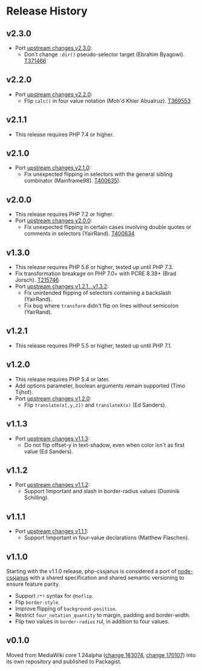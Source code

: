 # Release History

## v2.3.0

* Port [upstream changes v2.3.0](https://gerrit.wikimedia.org/g/mediawiki/libs/node-cssjanus/):
  * Don't change `:dir()` pseudo-selector target (Ebrahim Byagowi). [T371466](https://phabricator.wikimedia.org/T371466)

## v2.2.0

* Port [upstream changes v2.2.0](https://gerrit.wikimedia.org/g/mediawiki/libs/node-cssjanus/):
  * Flip `calc()` in four value notation (Moh'd Khier Abualruz). [T369553](https://phabricator.wikimedia.org/T369553)

## v2.1.1

* This release requires PHP 7.4 or higher.

## v2.1.0

* Port [upstream changes v2.1.0](https://gerrit.wikimedia.org/g/mediawiki/libs/node-cssjanus/):
  * Fix unexpected flipping in selectors with the general sibling combinator (Mainframe98). [T400635](https://phabricator.wikimedia.org/T400635)).

## v2.0.0

* This release requires PHP 7.2 or higher.
* Port [upstream changes v2.0.0](https://gerrit.wikimedia.org/g/mediawiki/libs/node-cssjanus/):
  * Fix unexpected flipping in certain cases involving double quotes or comments in selectors (YairRand). [T400634](https://phabricator.wikimedia.org/T400634)

## v1.3.0

* This release requires PHP 5.6 or higher, tested up until PHP 7.3.
* Fix transformation breakage on PHP 7.0+ with PCRE 8.39+ (Brad Jorsch). [T215746](https://phabricator.wikimedia.org/T215746)
* Port [upstream changes v1.2.1...v1.3.2](https://gerrit.wikimedia.org/g/mediawiki/libs/node-cssjanus/):
  * Fix unintended flipping of selectors containing a backslash (YairRand).
  * Fix bug where `transform` didn't flip on lines without semicolon (YairRand).

## v1.2.1

* This release requires PHP 5.5 or higher, tested up until PHP 7.1.

## v1.2.0

* This release requires PHP 5.4 or later.
* Add options parameter, boolean arguments remain supported (Timo Tijhof).
* Port [upstream changes v1.2.0](https://gerrit.wikimedia.org/g/mediawiki/libs/node-cssjanus/):
  * Flip `translate(x[,y,z])` and `translateX(x)` (Ed Sanders).

## v1.1.3

* Port [upstream changes v1.1.3](https://gerrit.wikimedia.org/g/mediawiki/libs/node-cssjanus/):
  * Do not flip offset-y in text-shadow, even when color isn't as first value (Ed Sanders).

## v1.1.2

* Port [upstream changes v1.1.2](https://gerrit.wikimedia.org/g/mediawiki/libs/node-cssjanus/):
  * Support !important and slash in border-radius values (Dominik Schilling).

## v1.1.1

* Port [upstream changes v1.1.1](https://gerrit.wikimedia.org/g/mediawiki/libs/node-cssjanus/):
  * Support !important in four-value declarations (Matthew Flaschen).

## v1.1.0

Starting with the v1.1.0 release, php-cssjanus is considered a port of [node-cssjanus](https://gerrit.wikimedia.org/g/mediawiki/libs/node-cssjanus/) with a shared specification and shared semantic versioning to ensure feature parity.

* Support `/*!` syntax for `@noflip`.
* Flip `border-style`.
* Improve flipping of `background-position`.
* Restrict `four_notation_quantity` to margin, padding and border-width.
* Flip two values in `border-radius` rul, in addition to four values.

## v0.1.0

Moved from MediaWiki core 1.24alpha ([change 163074](https://gerrit.wikimedia.org/r/c/mediawiki/core/+/163074), [change 170107](https://gerrit.wikimedia.org/r/c/mediawiki/core/+/170107)) into its own repository and published to Packagist.


